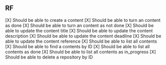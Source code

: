 ## RF

[X] Should be able to create a content
[X] Should be able to turn an content as done
[X] Should be able to turn an content as not done
[X] Should be able to update the content title
[X] Should be able to update the content description
[X] Should be able to update the content deadline
[X] Should be able to update the content reference
[X] Should be able to list all contents
[X] Should be able to find a contents by ID
[X] Should be able to list all contents as done
[X] Should be able to list all contents as in_progress
[X] Should be able to delete a repository by ID
